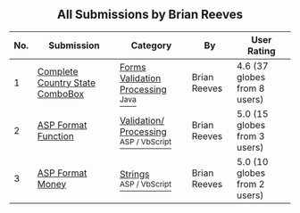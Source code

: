 ﻿<div align="center">

## All Submissions by Brian Reeves

</div>

No.  | Submission | Category | By   | User Rating
---- | ---------- | -------- | ---- | -----------
1 | [Complete Country State ComboBox<br />](https://github.com/Planet-Source-Code/brian-reeves-complete-country-state-combobox__2-3362) | [Forms Validation Processing<br /><sup>Java</sup>](../ByCategory/forms-validation-processing__2-76.md) | Brian Reeves | 4.6 (37 globes from 8 users)
2 | [ASP Format Function<br />](https://github.com/Planet-Source-Code/brian-reeves-asp-format-function__4-8175) | [Validation/ Processing<br /><sup>ASP / VbScript</sup>](../ByCategory/validation-processing__4-16.md) | Brian Reeves | 5.0 (15 globes from 3 users)
3 | [ASP Format Money<br />](https://github.com/Planet-Source-Code/brian-reeves-asp-format-money__4-8277) | [Strings<br /><sup>ASP / VbScript</sup>](../ByCategory/strings__4-26.md) | Brian Reeves | 5.0 (10 globes from 2 users)
